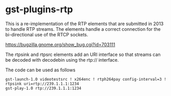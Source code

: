 # gst-plugins-rtp

This is a re-implementation of the RTP elements that are submitted in
2013 to handle RTP streams. The elements handle a correct connection
for the bi-directional use of the RTCP sockets.

https://bugzilla.gnome.org/show_bug.cgi?id=703111

The rtpsink and rtpsrc elements add an URI interface so that streams
can be decoded with decodebin using the rtp:// interface.

The code can be used as follows

```
gst-launch-1.0 videotestsrc ! x264enc ! rtph264pay config-interval=3 ! rtpsink uri=rtp://239.1.1.1:1234
gst-play-1.0 rtp://239.1.1.1:1234
```
